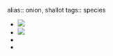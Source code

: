 alias:: onion, shallot
tags:: species

- ![](https://jade-gentle-pony-196.mypinata.cloud/ipfs/bafybeigweeapwyubqftz6f6eeawo4siasmfgizulgux6d66z4hd6lop7mm)
- ![](https://jade-gentle-pony-196.mypinata.cloud/ipfs/bafybeiblbl2e2eslyffyuob5r4242lkrpskstsljoqtnexfqoidxf7h22m)
-
-